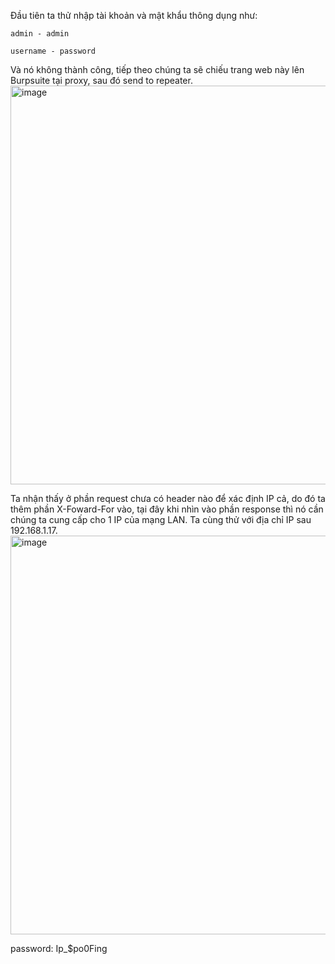 Đầu tiên ta thử nhập tài khoản và mật khẩu thông dụng như:  

    admin - admin  
    
    username - password  
    
Và nó không thành công, tiếp theo chúng ta sẽ chiếu trang web này lên Burpsuite tại proxy, sau đó send to repeater.  
  <img width="638" alt="image" src="https://user-images.githubusercontent.com/125866921/220987867-8a73009e-2e6d-4f10-b276-4afbd82b1e5f.png">  

Ta nhận thấy ở phần request chưa có header nào để xác định IP cả, do đó ta thêm phần X-Foward-For vào, tại đây khi nhìn vào phần response thì nó cần chúng ta cung cấp cho 1 IP của mạng LAN. Ta cùng thử với địa chỉ IP sau  192.168.1.17.  
  <img width="638" alt="image" src="https://user-images.githubusercontent.com/125866921/220989375-0c390a09-d61f-4dce-a033-a401c2aa28cc.png">  


password: Ip_$po0Fing
